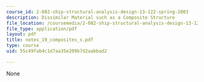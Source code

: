 ```yaml
---
course_id: 2-082-ship-structural-analysis-design-13-122-spring-2003
description: Dissimilar Material such as a Composite Structure
file_location: /coursemedia/2-082-ship-structural-analysis-design-13-122-spring-2003/55c49fab4c1d7aa35e209b7d2aabbad2_notes_19_composites_s.pdf
file_type: application/pdf
layout: pdf
title: notes_19_composites_s.pdf
type: course
uid: 55c49fab4c1d7aa35e209b7d2aabbad2

---
```

None